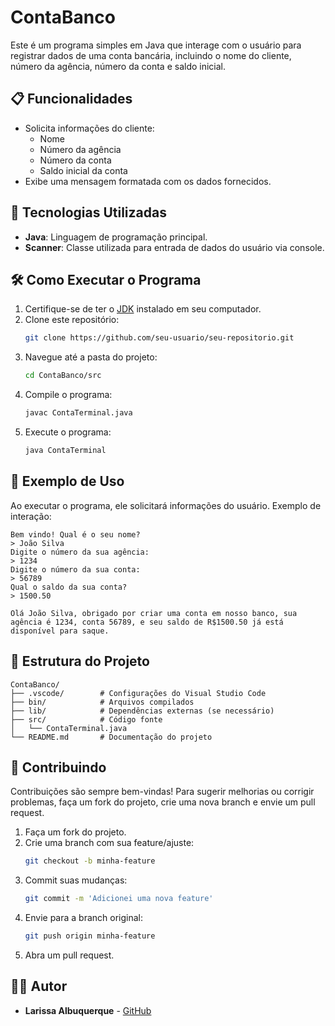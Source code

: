 # ContaBanco

Este é um programa simples em Java que interage com o usuário para registrar dados de uma conta bancária, incluindo o nome do cliente, número da agência, número da conta e saldo inicial.

## 📋 Funcionalidades

- Solicita informações do cliente:
  - Nome
  - Número da agência
  - Número da conta
  - Saldo inicial da conta
- Exibe uma mensagem formatada com os dados fornecidos.

## 🚀 Tecnologias Utilizadas

- **Java**: Linguagem de programação principal.
- **Scanner**: Classe utilizada para entrada de dados do usuário via console.

## 🛠️ Como Executar o Programa

1. Certifique-se de ter o [JDK](https://www.oracle.com/java/technologies/javase-downloads.html) instalado em seu computador.
2. Clone este repositório:
   ```bash
   git clone https://github.com/seu-usuario/seu-repositorio.git
   ```
3. Navegue até a pasta do projeto:
   ```bash
   cd ContaBanco/src
   ```
4. Compile o programa:
   ```bash
   javac ContaTerminal.java
   ```
5. Execute o programa:
   ```bash
   java ContaTerminal
   ```

## 📝 Exemplo de Uso

Ao executar o programa, ele solicitará informações do usuário. Exemplo de interação:

```
Bem vindo! Qual é o seu nome?
> João Silva
Digite o número da sua agência:
> 1234
Digite o número da sua conta:
> 56789
Qual o saldo da sua conta?
> 1500.50

Olá João Silva, obrigado por criar uma conta em nosso banco, sua agência é 1234, conta 56789, e seu saldo de R$1500.50 já está disponível para saque.
```

## 📂 Estrutura do Projeto

```
ContaBanco/
├── .vscode/        # Configurações do Visual Studio Code
├── bin/            # Arquivos compilados
├── lib/            # Dependências externas (se necessário)
├── src/            # Código fonte
│   └── ContaTerminal.java
└── README.md       # Documentação do projeto
```

## 🤝 Contribuindo

Contribuições são sempre bem-vindas! Para sugerir melhorias ou corrigir problemas, faça um fork do projeto, crie uma nova branch e envie um pull request.

1. Faça um fork do projeto.
2. Crie uma branch com sua feature/ajuste:
   ```bash
   git checkout -b minha-feature
   ```
3. Commit suas mudanças:
   ```bash
   git commit -m 'Adicionei uma nova feature'
   ```
4. Envie para a branch original:
   ```bash
   git push origin minha-feature
   ```
5. Abra um pull request.

## 🧑‍💻 Autor

- **Larissa Albuquerque** - [GitHub](https://github.com/lalbuquerques)

